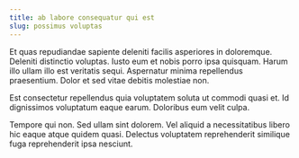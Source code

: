 ```yaml
---
title: ab labore consequatur qui est
slug: possimus voluptas
---
```


Et quas repudiandae sapiente deleniti facilis asperiores in doloremque. Deleniti distinctio voluptas. Iusto eum et nobis porro ipsa quisquam. Harum illo ullam illo est veritatis sequi. Aspernatur minima repellendus praesentium. Dolor et sed vitae debitis molestiae non.

Est consectetur repellendus quia voluptatem soluta ut commodi quasi et. Id dignissimos voluptatum eaque earum. Doloribus eum velit culpa.

Tempore qui non. Sed ullam sint dolorem. Vel aliquid a necessitatibus libero hic eaque atque quidem quasi. Delectus voluptatem reprehenderit similique fuga reprehenderit ipsa nesciunt.
